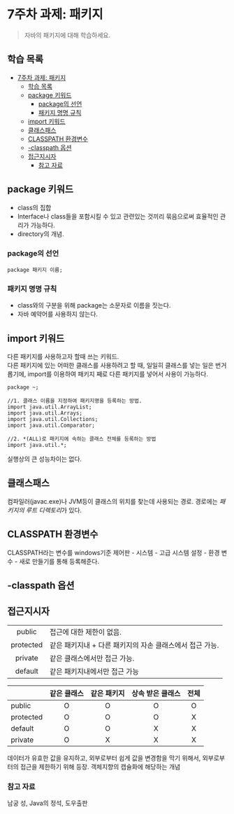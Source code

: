 # 7주차 과제: 패키지
> 자바의 패키지에 대해 학습하세요.

## 학습 목록 
- [7주차 과제: 패키지](#7주차-과제-패키지)
  - [학습 목록](#학습-목록)
  - [package 키워드](#package-키워드)
    - [package의 선언](#package의-선언)
    - [패키지 명명 규칙](#패키지-명명-규칙)
  - [import 키워드](#import-키워드)
  - [클래스패스](#클래스패스)
  - [CLASSPATH 환경변수](#classpath-환경변수)
  - [-classpath 옵션](#-classpath-옵션)
  - [접근지시자](#접근지시자)
    - [참고 자료](#참고-자료)

## package 키워드
- class의 집합  
- Interface나 class들을 포함시킬 수 있고 관련있는 것끼리 묶음으로써 효율적인 관리가 가능하다.  
- directory의 개념.  
### package의 선언  
```
package 패키지 이름;
```
### 패키지 명명 규칙
 - class와의 구분을 위해 package는 소문자로 이름을 짓는다.  
 - 자바 예약어를 사용하지 않는다.

## import 키워드
다른 패키지를 사용하고자 할때 쓰는 키워드.  
다른 패키지에 있는 어떠한 클래스를 사용하려고 할 때, 일일히 클래스를 넣는 일은 번거롭기에, import를 이용하여 패키지 째로 다른 패키지를 넣어서 사용이 가능하다.
```
package ~;

//1. 클래스 이름을 지정하여 패키지명을 등록하는 방법.
import java.util.ArrayList;
import java.util.Arrays;
import java.util.Collections;
import java.util.Comparator;

//2. *(ALL)로 패키지에 속하는 클래스 전체를 등록하는 방법
import java.util.*;
```
실행상의 큰 성능차이는 없다.
## 클래스패스
컴파일러(javac.exe)나 JVM등이 클래스의 위치를 찾는데 사용되는 경로.
경로에는 *패키지의 루트 디렉토리*가 있다.

## CLASSPATH 환경변수
CLASSPATH라는 변수를 windows기준 제어판 - 시스템 - 고급 시스템 설정 - 환경 변수 - 새로 만들기를 통해 등록해준다.

## -classpath 옵션
## 접근지시자
|   | |
|:-------:| :----------- |
|public  | 접근에 대한 제한이 없음.|
|protected | 같은 패키지내 + 다른 패키지의 자손 클래스에서 접근 가능.|
|private | 같은 클래스에서만 접근 가능.|
|default | 같은 패키지내에서만 접근 가능|

||같은 클래스 |같은 패키지|상속 받은 클래스| 전체 |
|:---|:---:|:---:|:---:|:---:|
|public|O   |O  |O  |O  |
|protected|O    |O  |O  |X  |
|default|O  |O  |X  |X  |
|private|O  |X  |X  |X  |

데이터가 유효한 값을 유지하고, 외부로부터 쉽게 값을 변경함을 막기 위해서, 외부로부터의 접근을 제한하기 위해 등장.
객체지향의 캡슐화에 해당하는 개념

   ### 참고 자료  
남궁 성, Java의 정석, 도우출판  
